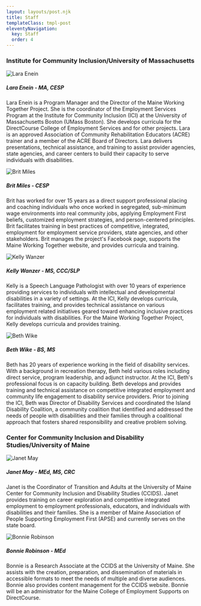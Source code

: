 ```yaml
---
layout: layouts/post.njk
title: Staff
templateClass: tmpl-post
eleventyNavigation:
  key: Staff
  order: 4
---
```

<h3 class="border-bottom border-1">Institute for Community Inclusion/University of Massachusetts</h3>
 <div class="row pt-3 row-eq-height row-cols-1 row-cols-xs-1 row-cols-sm-2 row-cols-lg-3 align-self-stretch g-3 mb-5">
   <div class="col d-flex align-item-end">
          <div class="card shadow-sm">
            <img src="../img/staff/lara-enein.jpg" alt="Lara Enein" />
            <div class="card-body">
            <h5 class="card-title">Lara Enein - MA, CESP </h5>
              <p class="card-text">Lara Enein is a Program Manager and the Director of the Maine Working Together Project. She is the coordinator of the Employment Services Program at the Institute for Community Inclusion (ICI) at the University of Massachusetts Boston (UMass Boston). She develops curricula for the DirectCourse College of Employment Services and for other projects. Lara is an approved Association of Community Rehabilitation Educators (ACRE) trainer and a member of the ACRE Board of Directors. Lara delivers presentations, technical assistance, and training to assist provider agencies, state agencies, and career centers to build their capacity to serve individuals with disabilities. </p>
            </div>
          </div>
      </div>
       <div class="col d-flex align-item-end">
          <div class="card shadow-sm">
               <img src="../img/staff/BritniMiles.jpg" alt="Brit Miles" />
            <div class="card-body">
                <h5 class="card-title">Brit Miles - CESP</h5>
              <p class="card-text">Brit has worked for over 15 years as a direct support professional placing and coaching individuals who once worked in segregated, sub-minimum wage environments into real community jobs, applying Employment First beliefs, customized employment strategies, and person-centered principles. Brit facilitates training in best practices of competitive, integrated, employment for employment service providers, state agencies, and other stakeholders. Brit manages the project's Facebook page, supports the Maine Working Together website, and provides curricula and training.</p>
            </div>
          </div>
      </div>
        <div class="col d-flex align-item-end">
          <div class="card shadow-sm">
            <img src="../img/staff/kelly-wanzer.png" alt="Kelly Wanzer" />
            <div class="card-body">
             <h5 class="card-title">Kelly Wanzer - MS, CCC/SLP </h5>
              <p class="card-text">Kelly is a Speech Language Pathologist with over 10 years of experience providing services to individuals with intellectual and developmental disabilities in a variety of settings. At the ICI, Kelly develops curricula, facilitates training, and provides technical assistance on various employment related initiatives geared toward enhancing inclusive practices for individuals with disabilities. For the Maine Working Together Project, Kelly develops curricula and provides training.</p>
            </div>
          </div>
        </div>
        <div class="col d-flex align-item-end">
          <div class="card shadow-sm">
            <img src="../img/staff/BethWike.jpg" alt="Beth Wike" />
            <div class="card-body">
             <h5 class="card-title">Beth Wike - BS, MS
            </h5>
              <p class="card-text">Beth has 20 years of experience working in the field of disability services. With a background in recreation therapy, Beth held various roles including direct service, program leadership, and adjunct instructor. At the ICI, Beth's professional focus is on capacity building. Beth develops and provides training and technical assistance on competitive integrated employment and community life engagement to disability service providers.  Prior to joining the ICI, Beth was Director of Disability Services and coordinated the Island Disability Coalition, a community coalition that identified and addressed the needs of people with disabilities and their families through a coalitional approach that fosters shared responsibility and creative problem solving. 
              </p>
            </div>
          </div>
        </div>
</div>
     <h3 class="border-bottom border-1">Center for Community Inclusion and Disability Studies/University of Maine</h3>
       <div class="row pt-3 row-eq-height row-cols-1 row-cols-xs-1 row-cols-sm-2 row-cols-lg-3 align-self-stretch g-3">
              <div class="col d-flex align-item-end">
          <div class="card shadow-sm">
                  <img src="../img/staff/Janet-May_600x600.jpg" alt="Janet May" />
            <div class="card-body">
                <h5 class="card-title">Janet May - MEd, MS, CRC</h5>
              <p class="card-text">Janet is the Coordinator of Transition and Adults at the University of Maine Center for Community Inclusion and Disability Studies (CCIDS). Janet provides training on career exploration and competitive integrated employment to employment professionals, educators, and individuals with disabilities and their families. She is a member of Maine Association of People Supporting Employment First (APSE) and currently serves on the state board.</p>
            </div>
          </div>
      </div>
          <div class="col d-flex align-item-end">
          <div class="card shadow-sm">
             <img class="card-img-top" src="../img/staff/Bonnie_Robinson_600x600.jpg" alt="Bonnie Robinson" />
            <div class="card-body">
                <h5 class="card-title">Bonnie Robinson - MEd </h5>
              <p class="card-text">Bonnie is a Research Associate at the CCIDS at the University of Maine. She assists with the creation, preparation, and dissemination of materials in accessible formats to meet the needs of multiple and diverse audiences. Bonnie also provides content management for the CCIDS website. Bonnie will be an administrator for the Maine College of Employment Supports on DirectCourse.</p>
            </div>
          </div>
      </div>
     </div>

     